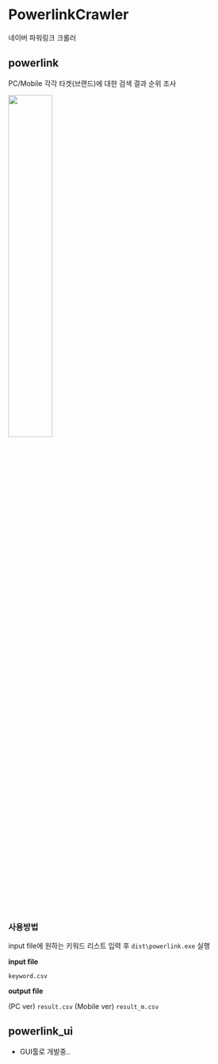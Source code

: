 # PowerlinkCrawler
네이버 파워링크 크롤러

## powerlink

PC/Mobile 각각 타겟(브랜드)에 대한 검색 결과 순위 조사

<img width="42%" src = "https://user-images.githubusercontent.com/78489561/154076285-3df953e5-82fc-4c78-83fa-ce72f42738d0.png">


### 사용방법
input file에 원하는 키워드 리스트 입력 후 <code>dist\powerlink.exe</code> 실행


**input file**

<code>keyword.csv</code>

**output file**

(PC ver) <code>result.csv</code>
(Mobile ver) <code>result_m.csv</code>


## powerlink_ui

- GUI툴로 개발중..
